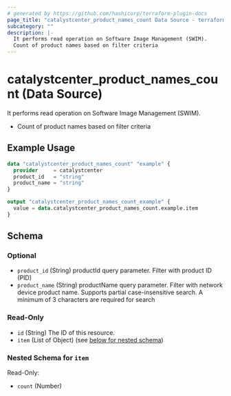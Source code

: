 ```yaml
---
# generated by https://github.com/hashicorp/terraform-plugin-docs
page_title: "catalystcenter_product_names_count Data Source - terraform-provider-catalystcenter"
subcategory: ""
description: |-
  It performs read operation on Software Image Management (SWIM).
  Count of product names based on filter criteria
---
```


# catalystcenter_product_names_count (Data Source)

It performs read operation on Software Image Management (SWIM).

- Count of product names based on filter criteria

## Example Usage

```terraform
data "catalystcenter_product_names_count" "example" {
  provider     = catalystcenter
  product_id   = "string"
  product_name = "string"
}

output "catalystcenter_product_names_count_example" {
  value = data.catalystcenter_product_names_count.example.item
}
```

<!-- schema generated by tfplugindocs -->
## Schema

### Optional

- `product_id` (String) productId query parameter. Filter with product ID (PID)
- `product_name` (String) productName query parameter. Filter with network device product name. Supports partial case-insensitive search. A minimum of 3 characters are required for search

### Read-Only

- `id` (String) The ID of this resource.
- `item` (List of Object) (see [below for nested schema](#nestedatt--item))

<a id="nestedatt--item"></a>
### Nested Schema for `item`

Read-Only:

- `count` (Number)
